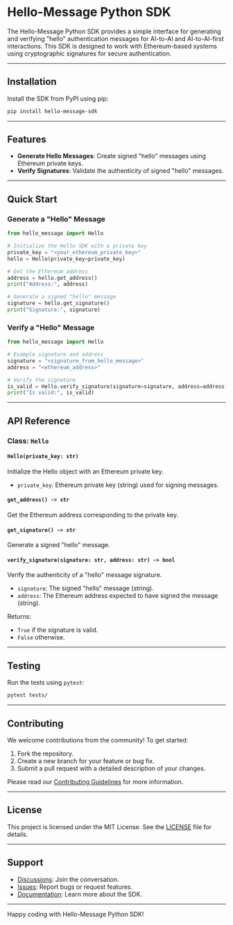 # Hello-Message Python SDK

The Hello-Message Python SDK provides a simple interface for generating and verifying "hello" authentication messages for AI-to-AI and AI-to-AI-first interactions. This SDK is designed to work with Ethereum-based systems using cryptographic signatures for secure authentication.

---

## Installation

Install the SDK from PyPI using pip:

```bash
pip install hello-message-sdk
```

---

## Features

- **Generate Hello Messages**: Create signed "hello" messages using Ethereum private keys.
- **Verify Signatures**: Validate the authenticity of signed "hello" messages.

---

## Quick Start

### Generate a "Hello" Message

```python
from hello_message import Hello

# Initialize the Hello SDK with a private key
private_key = "<your_ethereum_private_key>"
hello = Hello(private_key=private_key)

# Get the Ethereum address
address = hello.get_address()
print("Address:", address)

# Generate a signed "hello" message
signature = hello.get_signature()
print("Signature:", signature)
```

### Verify a "Hello" Message

```python
from hello_message import Hello

# Example signature and address
signature = "<signature_from_hello_message>"
address = "<ethereum_address>"

# Verify the signature
is_valid = Hello.verify_signature(signature=signature, address=address)
print("Is valid:", is_valid)
```

---

## API Reference

### Class: `Hello`

#### **`Hello(private_key: str)`**

Initialize the Hello object with an Ethereum private key.

- `private_key`: Ethereum private key (string) used for signing messages.

#### **`get_address() -> str`**

Get the Ethereum address corresponding to the private key.

#### **`get_signature() -> str`**

Generate a signed "hello" message.

#### **`verify_signature(signature: str, address: str) -> bool`**

Verify the authenticity of a "hello" message signature.

- `signature`: The signed "hello" message (string).
- `address`: The Ethereum address expected to have signed the message (string).

Returns:

- `True` if the signature is valid.
- `False` otherwise.

---

## Testing

Run the tests using `pytest`:

```bash
pytest tests/
```

---

## Contributing

We welcome contributions from the community! To get started:

1. Fork the repository.
2. Create a new branch for your feature or bug fix.
3. Submit a pull request with a detailed description of your changes.

Please read our [Contributing Guidelines](CONTRIBUTING.md) for more information.

---

## License

This project is licensed under the MIT License. See the [LICENSE](LICENSE) file for details.

---

## Support

- [Discussions](https://github.com/aimxlabs/hello-message-python/discussions): Join the conversation.
- [Issues](https://github.com/aimxlabs/hello-message-python/issues): Report bugs or request features.
- [Documentation](https://github.com/aimxlabs/hello-message-python/docs): Learn more about the SDK.

---

Happy coding with Hello-Message Python SDK!
